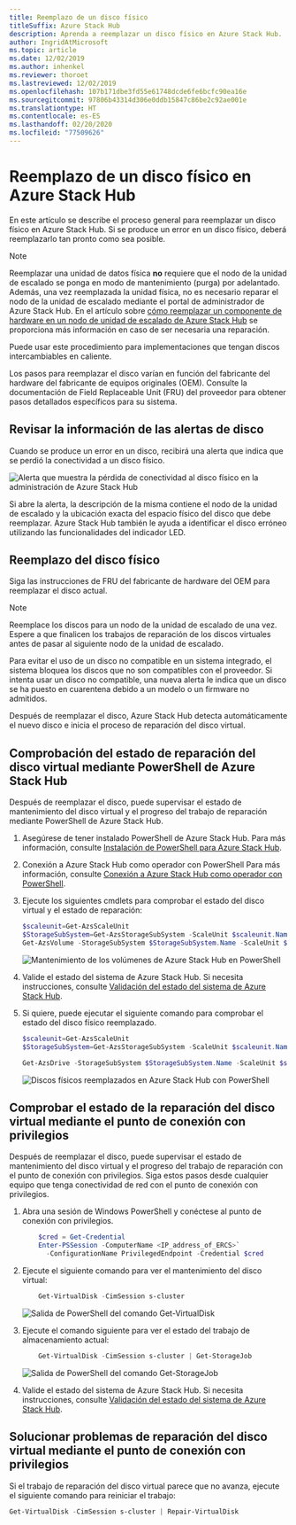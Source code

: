 ```yaml
---
title: Reemplazo de un disco físico
titleSuffix: Azure Stack Hub
description: Aprenda a reemplazar un disco físico en Azure Stack Hub.
author: IngridAtMicrosoft
ms.topic: article
ms.date: 12/02/2019
ms.author: inhenkel
ms.reviewer: thoroet
ms.lastreviewed: 12/02/2019
ms.openlocfilehash: 107b171dbe3fd55e61748dcde6fe6bcfc90ea16e
ms.sourcegitcommit: 97806b43314d306e0ddb15847c86be2c92ae001e
ms.translationtype: HT
ms.contentlocale: es-ES
ms.lasthandoff: 02/20/2020
ms.locfileid: "77509626"
---
```

# <a name="replace-a-physical-disk-in-azure-stack-hub"></a>Reemplazo de un disco físico en Azure Stack Hub

En este artículo se describe el proceso general para reemplazar un disco físico en Azure Stack Hub. Si se produce un error en un disco físico, deberá reemplazarlo tan pronto como sea posible.

> [!Note]  
> Reemplazar una unidad de datos física **no** requiere que el nodo de la unidad de escalado se ponga en modo de mantenimiento (purga) por adelantado. Además, una vez reemplazada la unidad física, no es necesario reparar el nodo de la unidad de escalado mediante el portal de administrador de Azure Stack Hub. En el artículo sobre [cómo reemplazar un componente de hardware en un nodo de unidad de escalado de Azure Stack Hub](azure-stack-replace-component.md) se proporciona más información en caso de ser necesaria una reparación.

Puede usar este procedimiento para implementaciones que tengan discos intercambiables en caliente.

Los pasos para reemplazar el disco varían en función del fabricante del hardware del fabricante de equipos originales (OEM). Consulte la documentación de Field Replaceable Unit (FRU) del proveedor para obtener pasos detallados específicos para su sistema.

## <a name="review-disk-alert-information"></a>Revisar la información de las alertas de disco
Cuando se produce un error en un disco, recibirá una alerta que indica que se perdió la conectividad a un disco físico.

![Alerta que muestra la pérdida de conectividad al disco físico en la administración de Azure Stack Hub](media/azure-stack-replace-disk/DiskAlert.png)

Si abre la alerta, la descripción de la misma contiene el nodo de la unidad de escalado y la ubicación exacta del espacio físico del disco que debe reemplazar. Azure Stack Hub también le ayuda a identificar el disco erróneo utilizando las funcionalidades del indicador LED.

## <a name="replace-the-physical-disk"></a>Reemplazo del disco físico

Siga las instrucciones de FRU del fabricante de hardware del OEM para reemplazar el disco actual.

> [!note]
> Reemplace los discos para un nodo de la unidad de escalado de una vez. Espere a que finalicen los trabajos de reparación de los discos virtuales antes de pasar al siguiente nodo de la unidad de escalado.

Para evitar el uso de un disco no compatible en un sistema integrado, el sistema bloquea los discos que no son compatibles con el proveedor. Si intenta usar un disco no compatible, una nueva alerta le indica que un disco se ha puesto en cuarentena debido a un modelo o un firmware no admitidos.

Después de reemplazar el disco, Azure Stack Hub detecta automáticamente el nuevo disco e inicia el proceso de reparación del disco virtual.

## <a name="check-the-status-of-virtual-disk-repair-using-azure-stack-hub-powershell"></a>Comprobación del estado de reparación del disco virtual mediante PowerShell de Azure Stack Hub

Después de reemplazar el disco, puede supervisar el estado de mantenimiento del disco virtual y el progreso del trabajo de reparación mediante PowerShell de Azure Stack Hub.

1. Asegúrese de tener instalado PowerShell de Azure Stack Hub. Para más información, consulte [Instalación de PowerShell para Azure Stack Hub](azure-stack-powershell-install.md).
2. Conexión a Azure Stack Hub como operador con PowerShell Para más información, consulte [Conexión a Azure Stack Hub como operador con PowerShell](azure-stack-powershell-configure-admin.md).
3. Ejecute los siguientes cmdlets para comprobar el estado del disco virtual y el estado de reparación:

    ```powershell  
    $scaleunit=Get-AzsScaleUnit
    $StorageSubSystem=Get-AzsStorageSubSystem -ScaleUnit $scaleunit.Name
    Get-AzsVolume -StorageSubSystem $StorageSubSystem.Name -ScaleUnit $scaleunit.name | Select-Object VolumeLabel, OperationalStatus, RepairStatus
    ```

    ![Mantenimiento de los volúmenes de Azure Stack Hub en PowerShell](media/azure-stack-replace-disk/get-azure-stack-volumes-health.png)

4. Valide el estado del sistema de Azure Stack Hub. Si necesita instrucciones, consulte [Validación del estado del sistema de Azure Stack Hub](azure-stack-diagnostic-test.md).
5. Si quiere, puede ejecutar el siguiente comando para comprobar el estado del disco físico reemplazado.

    ```powershell  
    $scaleunit=Get-AzsScaleUnit
    $StorageSubSystem=Get-AzsStorageSubSystem -ScaleUnit $scaleunit.Name

    Get-AzsDrive -StorageSubSystem $StorageSubSystem.Name -ScaleUnit $scaleunit.name | Sort-Object StorageNode,MediaType,PhysicalLocation | Format-Table Storagenode, Healthstatus, PhysicalLocation, Model, MediaType,  CapacityGB, CanPool, CannotPoolReason
    ```

    ![Discos físicos reemplazados en Azure Stack Hub con PowerShell](media/azure-stack-replace-disk/check-replaced-physical-disks-azure-stack.png)

## <a name="check-the-status-of-virtual-disk-repair-using-the-privileged-endpoint"></a>Comprobar el estado de la reparación del disco virtual mediante el punto de conexión con privilegios

Después de reemplazar el disco, puede supervisar el estado de mantenimiento del disco virtual y el progreso del trabajo de reparación con el punto de conexión con privilegios. Siga estos pasos desde cualquier equipo que tenga conectividad de red con el punto de conexión con privilegios.

1. Abra una sesión de Windows PowerShell y conéctese al punto de conexión con privilegios.

    ```powershell
        $cred = Get-Credential
        Enter-PSSession -ComputerName <IP_address_of_ERCS>`
          -ConfigurationName PrivilegedEndpoint -Credential $cred
    ```
  
2. Ejecute el siguiente comando para ver el mantenimiento del disco virtual:

    ```powershell
        Get-VirtualDisk -CimSession s-cluster
    ```

   ![Salida de PowerShell del comando Get-VirtualDisk](media/azure-stack-replace-disk/GetVirtualDiskOutput.png)

3. Ejecute el comando siguiente para ver el estado del trabajo de almacenamiento actual:

    ```powershell
        Get-VirtualDisk -CimSession s-cluster | Get-StorageJob
    ```

    ![Salida de PowerShell del comando Get-StorageJob](media/azure-stack-replace-disk/GetStorageJobOutput.png)

4. Valide el estado del sistema de Azure Stack Hub. Si necesita instrucciones, consulte [Validación del estado del sistema de Azure Stack Hub](azure-stack-diagnostic-test.md).

## <a name="troubleshoot-virtual-disk-repair-using-the-privileged-endpoint"></a>Solucionar problemas de reparación del disco virtual mediante el punto de conexión con privilegios

Si el trabajo de reparación del disco virtual parece que no avanza, ejecute el siguiente comando para reiniciar el trabajo:

```powershell
Get-VirtualDisk -CimSession s-cluster | Repair-VirtualDisk
```
